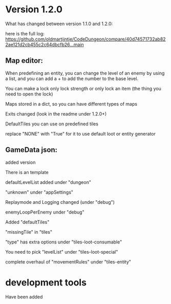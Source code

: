 # Version 1.2.0

What has changed between version 1.1.0 and 1.2.0:

here is the full log: https://github.com/oldmartijntje/CodeDungeon/compare/40d74571732ab822ae121d2cb455c2c64dbcfb26...main

## Map editor:

When predefining an entity, you can change the level of an enemy by using a list, and you can add a + to add the number to the base level.

You can make a lock only lock strength or only lock an item (the thing you need to open the lock)

Maps stored in a dict, so you can have different types of maps

Exits changed (look in the readme under 1.2.0+)

DefaultTiles you can use on predefined tiles

replace "NONE" with "True" for it to use default loot or entity generator

## GameData json:

added version

There is an template

defaultLevelList added under "dungeon"

"unknown" under "appSettings"

Replaymode and Logging changed (under "debug")

enemyLoopPerEnemy under "debug"

Added "defaultTiles"

"missingTile" in "tiles"

"type" has extra options under "tiles-loot-consumable"

You need to pick "levelList" under "tiles-loot-special"

complete overhaul of "movementRules" under "tiles-entity"

# development tools

Have been added